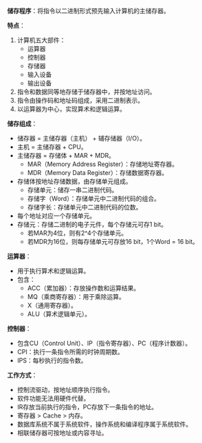 

 **储存程序**：将指令以二进制形式预先输入计算机的主储存器。

**特点**：
1. 计算机五大部件：
    - 运算器
    - 控制器
    - 存储器
    - 输入设备
    - 输出设备
2. 指令和数据同等地存储于储存器中，并按地址访问。
3. 指令由操作码和地址码组成，采用二进制表示。
4. 以运算器为中心，实现算术和逻辑运算。

**储存组成**：
- 储存器 = 主储存器（主机） + 辅存储器（I/O）。
- 主机 = 主储存器 + CPU。
- 主储存器 = 存储体 + MAR + MDR。
    - MAR（Memory Address Register）：存储地址寄存器。
    - MDR（Memory Data Register）：存储数据寄存器。
- 存储体按地址存储数据，由存储单元组成。
    - 存储单元：储存一串二进制代码。
    - 存储字（Word）：存储单元中二进制代码的组合。
    - 存储字长：存储单元中二进制代码的位数。
- 每个地址对应一个存储单元。
- 存储元：存储二进制的电子元件，每个存储元可存1 bit。
    - 若MAR为4位，则有2^4个存储单元。
    - 若MDR为16位，则每存储单元可存放16 bit，1个Word = 16 bit。

**运算器**：
- 用于执行算术和逻辑运算。
- 包含：
    - ACC（累加器）：存放操作数和运算结果。
    - MQ（乘商寄存器）：用于乘除运算。
    - X（通用寄存器）。
    - ALU（算术逻辑单元）。

**控制器**：
- 包含CU（Control Unit）、IP（指令寄存器）、PC（程序计数器）。
- CPI：执行一条指令所需的时钟周期数。
- IPS：每秒执行的指令数。

**工作方式**：
- 控制流驱动，按地址顺序执行指令。
- 软件功能无法用硬件代替。
- IR存放当前执行的指令，PC存放下一条指令的地址。
- 寄存器 > Cache > 内存。
- 数据库系统不属于系统软件，操作系统和编译程序属于系统软件。
- 相联储存器可按地址或内容寻址。

